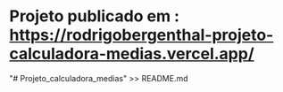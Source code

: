 # Projeto publicado em : https://rodrigobergenthal-projeto-calculadora-medias.vercel.app/
"# Projeto_calculadora_medias" >> README.md
